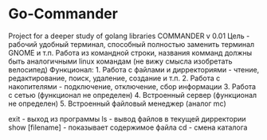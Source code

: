 # Go-Commander
Project for a deeper study of golang libraries
COMMANDER v 0.01
Цель - рабочий удобный терминал, способный полностью заменить терминал GNOME и т.п.
Работа из командной строки, названия комманд должны быть аналогичными linux командам (не вижу смысла изобретать велосипед)
Функционал:
        1. Работа с файлами и дирректориями - чтение, редактирование, поиск, удаление, создание и т.п.
        2. Работа с накопителями - подключение, отключение, сбор информации
        3. Работа с сетью (функционал не определен)
        4. Встроенный сервер (функционал не определен)
        5. Встроенный файловый менеджер (аналог mc)

exit            -       выход из программы
ls              -       вывод файлов в текущей дирректории
show [filename] -       показывает содержимое файла
cd              -       смена каталога
